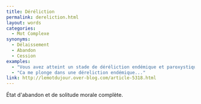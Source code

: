 ```yaml
---
title: Déréliction
permalink: dereliction.html
layout: words
categories:
  - Mot Complexe
synonyms:
  - Délaissement
  - Abandon
  - Cession
examples:
  - "Vous avez atteint un stade de déréliction endémique et paroxystique..."
  - "Ca me plonge dans une déreliction endémique..."
link: http://lemotdujour.over-blog.com/article-5318.html
---
```


État d'abandon et de solitude morale complète.
